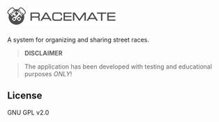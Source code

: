 ![Racemate](Misc/logo.png)
========

A system for organizing and sharing street races.

> **DISCLAIMER**

> The application has been developed with testing and educational purposes *ONLY*!


License
----

GNU GPL v2.0